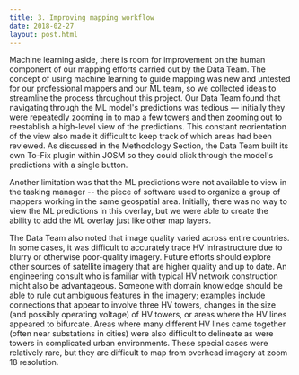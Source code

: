 ```yaml
---
title: 3. Improving mapping workflow
date: 2018-02-27
layout: post.html
---
```


Machine learning aside, there is room for improvement on the human component of our mapping efforts carried out by the Data Team. The concept of using machine learning to guide mapping was new and untested for our professional mappers and our ML team, so we collected ideas to streamline the process throughout this project. Our Data Team found that navigating through the ML model's predictions was tedious — initially they were repeatedly zooming in to map a few towers and then zooming out to reestablish a high-level view of the predictions. This constant reorientation of the view also made it difficult to keep track of which areas had been reviewed. As discussed in the Methodology Section, the Data Team built its own To-Fix plugin within JOSM so they could click through the model's predictions with a single button.

Another limitation was that the ML predictions were not available to view in the tasking manager -- the piece of software used to organize a group of mappers working in the same geospatial area. Initially, there was no way to view the ML predictions in this overlay, but we were able to create the ability to add the ML overlay just like other map layers.

The Data Team also noted that image quality varied across entire countries. In some cases, it was difficult to  accurately trace HV infrastructure due to blurry or otherwise poor-quality imagery. Future efforts should explore other sources of satellite imagery that are higher quality and up to date. An engineering consult who is familiar with typical HV network construction might also be advantageous. Someone with domain knowledge should be able to rule out ambiguous features in the imagery; examples include connections that appear to involve three HV towers, changes in the size (and possibly operating voltage) of HV towers, or areas where the HV lines appeared to bifurcate. Areas where many different HV lines came together (often near substations in cities) were also difficult to delineate as were towers in complicated urban environments. These special cases were relatively rare, but they are difficult to map from overhead imagery at zoom 18 resolution.